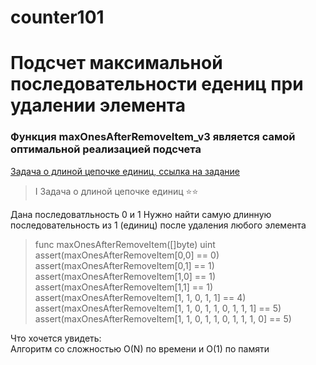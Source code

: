 # counter101
# **Подсчет максимальной последовательности едениц при удалении элемента**
 
###  Функция **maxOnesAfterRemoveItem_v3** является самой оптимальной реализацией подсчета


[Задача о длиной цепочке единиц, ссылка на задание](https://gist.github.com/rusdevops/d85340e26aeac720c338874492adf637#file-21195-md)

> I Задача о длиной цепочке единиц ⭐⭐

Дана последоватльность 0 и 1
Нужно найти самую длинную последовательность из 1 (единиц) после удаления любого элемента

> func maxOnesAfterRemoveItem([]byte) uint\
> assert(maxOnesAfterRemoveItem[0,0] == 0)\
> assert(maxOnesAfterRemoveItem[0,1] == 1)\
> assert(maxOnesAfterRemoveItem[1,0] == 1)\
> assert(maxOnesAfterRemoveItem[1,1] == 1)\
> assert(maxOnesAfterRemoveItem[1, 1, 0, 1, 1] == 4)\
> assert(maxOnesAfterRemoveItem[1, 1, 0, 1, 1, 0, 1, 1, 1] == 5)\
> assert(maxOnesAfterRemoveItem[1, 1, 0, 1, 1, 0, 1, 1, 1, 0] == 5)

Что хочется увидеть:\
Алгоритм со сложностью O(N) по времени и O(1) по памяти
